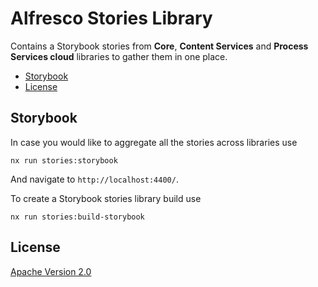 # Alfresco Stories Library

Contains a Storybook stories from **Core**, **Content Services** and **Process Services cloud** libraries to gather them in one place.

<!-- markdown-toc start - Don't edit this section.  npm run toc to generate it-->

<!-- toc -->

- [Storybook](#storybook)
- [License](#license)

<!-- tocstop -->

<!-- markdown-toc end -->

## Storybook

In case you would like to aggregate all the stories across libraries use
```
nx run stories:storybook
```
And navigate to `http://localhost:4400/`.

To create a Storybook stories library build use

```
nx run stories:build-storybook
```

## License

[Apache Version 2.0](https://github.com/Alfresco/alfresco-ng2-components/blob/master/LICENSE)
